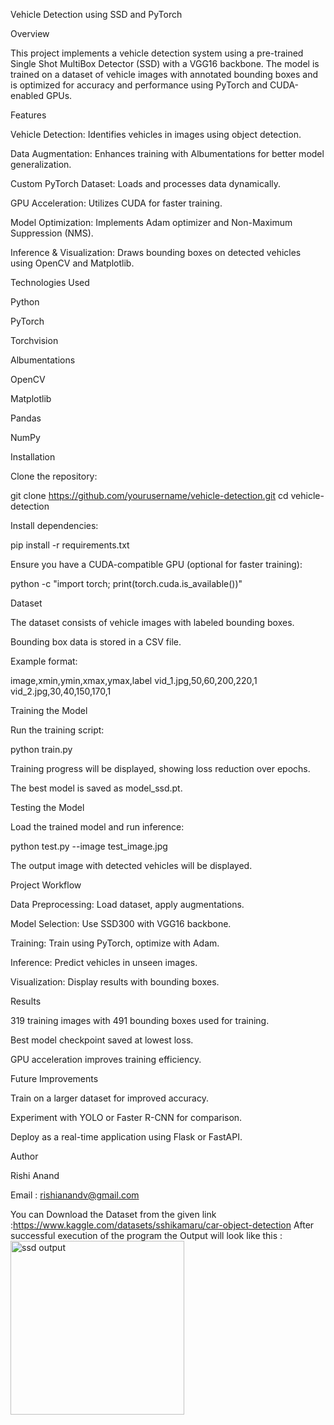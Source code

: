 Vehicle Detection using SSD and PyTorch

Overview

This project implements a vehicle detection system using a pre-trained Single Shot MultiBox Detector (SSD) with a VGG16 backbone. The model is trained on a dataset of vehicle images with annotated bounding boxes and is optimized for accuracy and performance using PyTorch and CUDA-enabled GPUs.

Features

Vehicle Detection: Identifies vehicles in images using object detection.

Data Augmentation: Enhances training with Albumentations for better model generalization.

Custom PyTorch Dataset: Loads and processes data dynamically.

GPU Acceleration: Utilizes CUDA for faster training.

Model Optimization: Implements Adam optimizer and Non-Maximum Suppression (NMS).

Inference & Visualization: Draws bounding boxes on detected vehicles using OpenCV and Matplotlib.

Technologies Used

Python

PyTorch

Torchvision

Albumentations

OpenCV

Matplotlib

Pandas

NumPy

Installation

Clone the repository:

git clone https://github.com/yourusername/vehicle-detection.git
cd vehicle-detection

Install dependencies:

pip install -r requirements.txt

Ensure you have a CUDA-compatible GPU (optional for faster training):

python -c "import torch; print(torch.cuda.is_available())"

Dataset

The dataset consists of vehicle images with labeled bounding boxes.

Bounding box data is stored in a CSV file.

Example format:

image,xmin,ymin,xmax,ymax,label
vid_1.jpg,50,60,200,220,1
vid_2.jpg,30,40,150,170,1

Training the Model

Run the training script:

python train.py

Training progress will be displayed, showing loss reduction over epochs.

The best model is saved as model_ssd.pt.

Testing the Model

Load the trained model and run inference:

python test.py --image test_image.jpg

The output image with detected vehicles will be displayed.

Project Workflow

Data Preprocessing: Load dataset, apply augmentations.

Model Selection: Use SSD300 with VGG16 backbone.

Training: Train using PyTorch, optimize with Adam.

Inference: Predict vehicles in unseen images.

Visualization: Display results with bounding boxes.

Results

319 training images with 491 bounding boxes used for training.

Best model checkpoint saved at lowest loss.

GPU acceleration improves training efficiency.

Future Improvements

Train on a larger dataset for improved accuracy.

Experiment with YOLO or Faster R-CNN for comparison.

Deploy as a real-time application using Flask or FastAPI.

Author

Rishi Anand

Email : rishianandv@gmail.com






You can Download the Dataset from the given link :https://www.kaggle.com/datasets/sshikamaru/car-object-detection
After successful execution of the program the Output will look like this :  <img width="278" alt="ssd output" src="https://github.com/user-attachments/assets/be0aa55c-7b26-4ad0-a1f6-168ae400e626">
